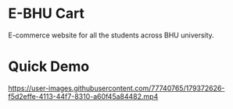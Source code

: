 # E-BHU Cart
 E-commerce website for all the students across BHU university.
# Quick Demo
https://user-images.githubusercontent.com/77740765/179372626-f5d2effe-4113-44f7-8310-a60f45a84482.mp4




